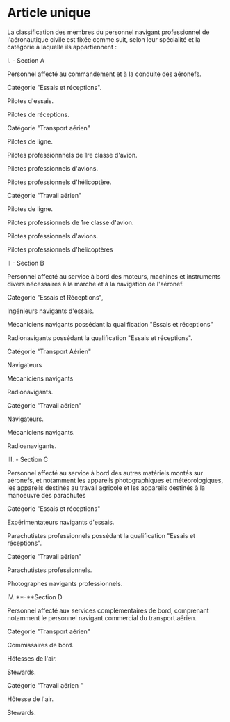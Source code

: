 # Article unique

La classification des membres du personnel navigant professionnel de l'aéronautique civile est fixée comme suit, selon leur spécialité et la catégorie à laquelle ils appartiennent :

I. - Section A

Personnel affecté au commandement et à la conduite des aéronefs.

Catégorie "Essais et réceptions".

Pilotes d'essais.

Pilotes de réceptions.

Catégorie "Transport aérien"

Pilotes de ligne.

Pilotes professionnnels de 1re classe d'avion.

Pilotes professionnels d'avions.

Pilotes professionnels d'hélicoptère.

Catégorie "Travail aérien"

Pilotes de ligne.

Pilotes professionnels de 1re classe d'avion.

Pilotes professionnels d'avions.

Pilotes professionnels d'hélicoptères

II - Section B

Personnel affecté au service à bord des moteurs, machines et instruments divers nécessaires à la marche et à la navigation de l'aéronef.

Catégorie "Essais et Réceptions",

Ingénieurs navigants d'essais.

Mécaniciens navigants possédant la qualification "Essais et réceptions"

Radionavigants possédant la qualification "Essais et réceptions".

Catégorie "Transport Aérien"

Navigateurs

Mécaniciens navigants

Radionavigants.

Catégorie "Travail aérien"

Navigateurs.

Mécaniciens navigants.

Radioanavigants.

III. - Section C

Personnel affecté au service à bord des autres matériels montés sur aéronefs, et notamment les appareils photographiques et météorologiques, les appareils destinés au travail agricole et les appareils destinés à la manoeuvre des parachutes

Catégorie "Essais et réceptions"

Expérimentateurs navigants d'essais.

Parachutistes professionnels possédant la qualification "Essais et réceptions".

Catégorie "Travail aérien"

Parachutistes professionnels.

Photographes navigants professionnels.

IV. **-**Section D

Personnel affecté aux services complémentaires de bord, comprenant notamment le personnel navigant commercial du transport aérien.

Catégorie "Transport aérien"

Commissaires de bord.

Hôtesses de l'air.

Stewards.

Catégorie "Travail aérien "

Hôtesse de l'air.

Stewards.
